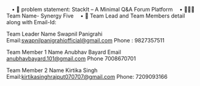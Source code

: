  • 🧩 problem statement: StackIt – A Minimal Q&A Forum Platform
 • 🧑‍🤝‍🧑 Team Name- Synergy Five
 • 👥 Team Lead and Team Members detail along with Email-Id:

Team Leader Name
Swapnil Panigrahi
Email:swapnilpanigrahiofficial@gmail.com
Phone : 9827357511


Team Member 1
Name
Anubhav Bayard
Email
anubhavbayard.101@gmail.com
Phone
7008670701



Team Member 2
Name
Kirtika Singh
Email:kirtikasinghrajput070707@gmail.com
Phone: 7209093166